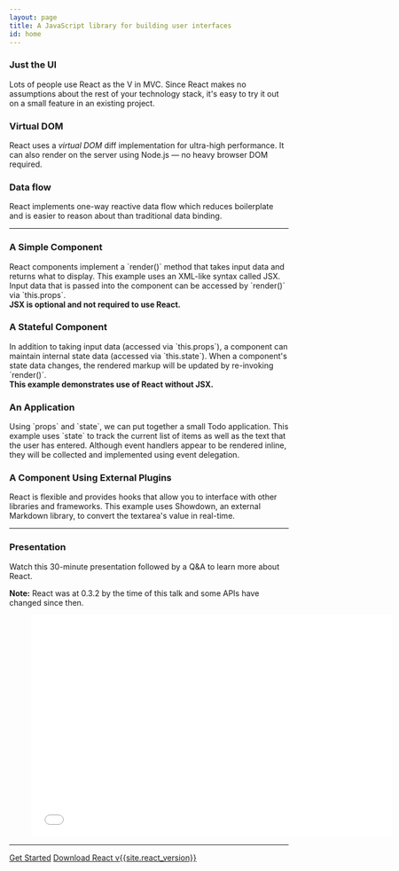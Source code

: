 ```yaml
---
layout: page
title: A JavaScript library for building user interfaces
id: home
---
```


<section class="light home-section">
  <div class="marketing-row">
    <div class="marketing-col">
      <h3>Just the UI</h3>
      <p>
        Lots of people use React as the V in MVC.
        Since React makes no assumptions about the rest of your technology stack,
        it&apos;s easy to try it out on a small feature in an existing project.
      </p>
    </div>
    <div class="marketing-col">
      <h3>Virtual DOM</h3>
      <p>
        React uses a <i>virtual DOM</i> diff implementation for ultra-high performance. It can also
        render on the server using Node.js &mdash; no heavy browser DOM required.
      </p>
    </div>
    <div class="marketing-col">
      <h3>Data flow</h3>
      <p>
        React implements one-way reactive data flow which reduces boilerplate and is
        easier to reason about than traditional data binding.
      </p>
    </div>
  </div>
</section>
<hr class="home-divider" />
<section class="home-section">
  <div id="examples">
    <div class="example">
      <h3>A Simple Component</h3>
      <p>
        React components implement a `render()` method that takes input data and
        returns what to display. This example uses an XML-like syntax called
        JSX. Input data that is passed into the component can be accessed by
        `render()` via `this.props`.<br />
        <strong>JSX is optional and not required to use React.</strong>
      </p>
      <div id="helloExample"></div>
    </div>
    <div class="example">
      <h3>A Stateful Component</h3>
      <p>
        In addition to taking input data (accessed via `this.props`), a
        component can maintain internal state data (accessed via `this.state`).
        When a component's state data changes, the rendered markup will be
        updated by re-invoking `render()`.<br />
        <strong>This example demonstrates use of React without JSX.</strong>
      </p>
      <div id="timerExample"></div>
    </div>
    <div class="example">
      <h3>An Application</h3>
      <p>
        Using `props` and `state`, we can put together a small Todo application.
        This example uses `state` to track the current list of items as well as
        the text that the user has entered. Although event handlers appear to be
        rendered inline, they will be collected and implemented using event
        delegation.
      </p>
      <div id="todoExample"></div>
    </div>
    <div class="example">
      <h3>A Component Using External Plugins</h3>
      <p>
        React is flexible and provides hooks that allow you to interface with
        other libraries and frameworks. This example uses Showdown, an external
        Markdown library, to convert the textarea's value in real-time.
      </p>
      <div id="markdownExample"></div>
    </div>
  </div>
  <script type="text/javascript" src="js/examples/hello.js"></script>
  <script type="text/javascript" src="js/examples/timer.js"></script>
  <script type="text/javascript" src="js/examples/todo.js"></script>
  <script type="text/javascript" src="js/examples/markdown.js"></script>
</section>
<hr class="home-divider" />
<section class="home-section home-presentation">
  <h3>Presentation</h3>
  <p>Watch this 30-minute presentation followed by a Q&A to learn more about React.</p>
  <p><strong>Note:</strong> React was at 0.3.2 by the time of this talk and some APIs have changed since then.</p>
  <figure><iframe width="650" height="400" src="//www.youtube.com/embed/XxVg_s8xAms" frameborder="0" allowfullscreen></iframe></figure>
</section>
<hr class="home-divider" />
<section class="home-bottom-section">
  <div class="buttons-unit">
    <a href="docs/getting-started.html" class="button">Get Started</a>
    <a href="downloads.html" class="button">Download React v{{site.react_version}}</a>
  </div>
</section>
